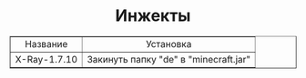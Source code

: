 <h1 align="center">
Инжекты
</h1>

<table align="center" border="1" width="410">
 <tr>
    <td align="center">Название</td>
    <td align="center">Установка</td>
 </tr>
 <tr>
    <td align="center">X-Ray-1.7.10</td>
    <td align="center">Закинуть папку "de" в "minecraft.jar"</td>
 </tr>
</table>